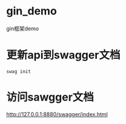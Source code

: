 # gin_demo
gin框架demo
# 更新api到swagger文档
```
swag init
```
# 访问sawgger文档
http://127.0.0.1:8880/swagger/index.html
